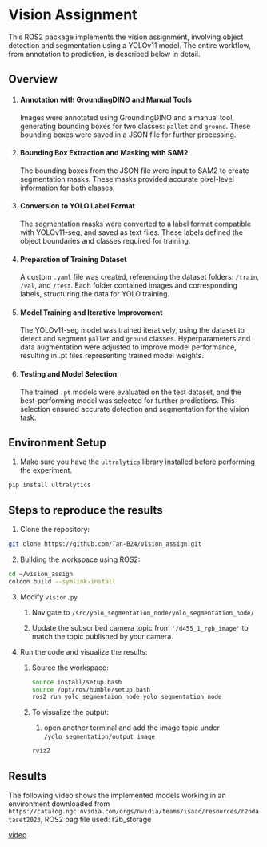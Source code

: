 # Vision Assignment

This ROS2 package implements the vision assignment, involving object detection and segmentation using a YOLOv11 model. The entire workflow, from annotation to prediction, is described below in detail.

## Overview

1. #### Annotation with GroundingDINO and Manual Tools
    Images were annotated using GroundingDINO and a manual tool, generating bounding boxes for two classes: `pallet` and `ground`. These bounding boxes were saved in a JSON file for further processing.

2. #### Bounding Box Extraction and Masking with SAM2
    The bounding boxes from the JSON file were input to SAM2 to create segmentation masks. These masks provided accurate pixel-level information for both classes.

3. #### Conversion to YOLO Label Format
    The segmentation masks were converted to a label format compatible with YOLOv11-seg, and saved as text files. These labels defined the object boundaries and classes required for training.

4. #### Preparation of Training Dataset
    A custom `.yaml` file was created, referencing the dataset folders: `/train`, `/val`, and `/test`. Each folder contained images and corresponding labels, structuring the data for YOLO training.

5. #### Model Training and Iterative Improvement
    The YOLOv11-seg model was trained iteratively, using the dataset to detect and segment `pallet` and `ground` classes. Hyperparameters and data augmentation were adjusted to improve model performance, resulting in .pt files representing trained model weights.

5. #### Testing and Model Selection
    The trained `.pt` models were evaluated on the test dataset, and the best-performing model was selected for further predictions. This selection ensured accurate detection and segmentation for the vision task.

## Environment Setup
1. Make sure you have the `ultralytics` library installed before performing the experiment.
```bash
pip install ultralytics
```

## Steps to reproduce the results

1. Clone the repository:

```bash
git clone https://github.com/Tan-B24/vision_assign.git
```

2. Building the workspace using ROS2:

```bash
cd ~/vision_assign
colcon build --symlink-install
```

3. Modify `vision.py` 
    
    1. Navigate to `/src/yolo_segmentation_node/yolo_segmentation_node/` 
    
    2. Update the subscribed camera topic from `'/d455_1_rgb_image'` to match the topic published by your camera.


4. Run the code and visualize the results:

    1. Source the workspace:
        ```bash
        source install/setup.bash
        source /opt/ros/humble/setup.bash
        ros2 run yolo_segmentaion_node yolo_segmentation_node
        ```

    2. To visualize the output:
        
        1. open another terminal and add the image topic under `/yolo_segmentation/output_image`
        ```bash
        rviz2
        ```

## Results

The following video shows the implemented models working in an environment downloaded from `https://catalog.ngc.nvidia.com/orgs/nvidia/teams/isaac/resources/r2bdataset2023`, ROS2 bag file used: r2b_storage

[video](<../Videos/Screencasts/Screencast from 11-17-2024 08:13:30 PM.webm>)
